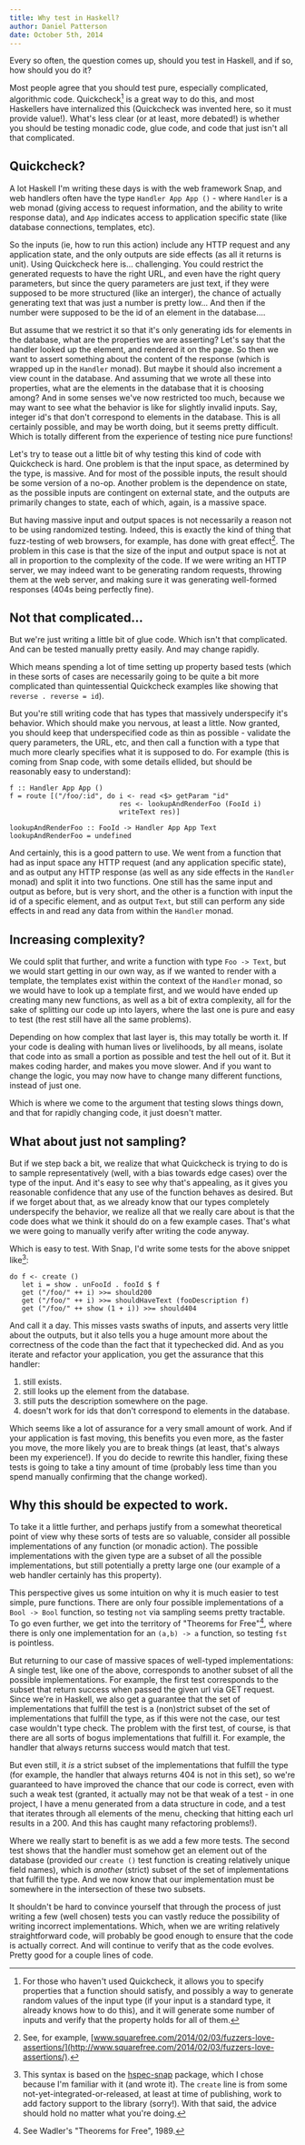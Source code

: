 ```yaml
---
title: Why test in Haskell?
author: Daniel Patterson
date: October 5th, 2014
---
```


Every so often, the question comes up, should you test in Haskell, and
if so, how should you do it?

Most people agree that you should test pure, especially complicated,
algorithmic code. Quickcheck[^quickcheck] is a great way to do this,
and most Haskellers have internalized this (Quickcheck was invented
here, so it must provide value!). What's less clear (or at least, more
debated!) is whether you should be testing monadic code, glue code,
and code that just isn't all that complicated.

## Quickcheck?

A lot  Haskell I'm writing these days is with the web framework Snap, and
web handlers often have the type `Handler App App ()` - where
`Handler` is a web monad (giving access to request information, and
the ability to write response data), and `App` indicates access to
application specific state (like database connections, templates,
etc).

So the inputs (ie, how to run this action) include any HTTP request
and any application state, and the only outputs are side effects (as
all it returns is unit). Using Quickcheck here is... challenging. You
could restrict the generated requests to have the right URL, and even
have the right query parameters, but since the query parameters are
just text, if they were supposed to be more structured (like an
interger), the chance of actually generating text that was just a
number is pretty low... And then if the number were supposed to be the
id of an element in the database....

But assume that we restrict it so that it's only generating ids for
elements in the database, what are the properties we are asserting?
Let's say that the handler looked up the element, and rendered it on
the page. So then we want to assert something about the content of the
response (which is wrapped up in the `Handler` monad). But maybe it
should also increment a view count in the database. And assuming that
we wrote all these into properties, what are the elements in the
database that it is choosing among? And in some senses we've now
restricted too much, because we may want to see what the behavior is
like for slightly invalid inputs. Say, integer id's that don't
correspond to elements in the database. This is all certainly
possible, and may be worth doing, but it seems pretty difficult. Which
is totally different from the experience of testing nice pure
functions!

Let's try to tease out a little bit of why testing this kind of code
with Quickcheck is hard. One problem is that the input space, as
determined by the type, is massive. And for most of the possible
inputs, the result should be some version of a no-op. Another problem
is the dependence on state, as the possible inputs are contingent on
external state, and the outputs are primarily changes to state, each
of which, again, is a massive space.

But having massive input and output spaces is not necessarily a reason
not to be using randomized testing. Indeed, this is exactly the kind
of thing that fuzz-testing of web browsers, for example, has done with
great effect[^webfuzzing]. The problem in this case is that the size of the input and
output space is not at all in proportion to the complexity of the code.
If we were writing an HTTP server, we may indeed want to be generating
random requests, throwing them at the web server, and making sure it was
generating well-formed responses (404s being perfectly fine).

## Not that complicated...

But we're just writing a little bit of glue code. Which isn't that
complicated. And can be tested manually pretty easily. And may change
rapidly.

Which means spending a lot of time setting up property based tests
(which in these sorts of cases are necessarily going to be quite a bit
more complicated than quintessential Quickcheck examples like showing
that `reverse . reverse = id`).

But you're still writing code that has types that massively
underspecify it's behavior. Which should make you nervous, at least a
little. Now granted, you should keep that underspecified code as thin
as possible - validate the query parameters, the URL, etc, and then
call a function with a type that much more clearly specifies what it is
supposed to do. For example (this is coming from Snap code, with some
details ellided, but should be reasonably easy to understand):

```
f :: Handler App App ()
f = route [("/foo/:id", do i <- read <$> getParam "id"
                           res <- lookupAndRenderFoo (FooId i)
                           writeText res)]

lookupAndRenderFoo :: FooId -> Handler App App Text
lookupAndRenderFoo = undefined
```

And certainly, this is a good pattern to use. We went from a function
that had as input space any HTTP request (and any application specific
state), and as output any HTTP response (as well as any side effects
in the `Handler` monad) and split it into two functions. One still has
the same input and output as before, but is very short, and the other
is a function with input the id of a specific element, and as output
`Text`, but still can perform any side effects in and read any data
from within the `Handler` monad.

## Increasing complexity?

We could split that further, and write a function with type `Foo ->
Text`, but we would start getting in our own way, as if we wanted to
render with a template, the templates exist within the context of the
`Handler` monad, so we would have to look up a template first, and we
would have ended up creating many new functions, as well as a bit of
extra complexity, all for the sake of splitting our code up into
layers, where the last one is pure and easy to test (the rest still
have all the same problems).

Depending on how complex that last layer is, this may totally be worth
it. If your code is dealing with human lives or livelihoods, by all
means, isolate that code into as small a portion as possible and test
the hell out of it. But it makes coding harder, and makes you move
slower. And if you want to change the logic, you may now have to
change many different functions, instead of just one.

Which is where we come to the argument that testing slows things down,
and that for rapidly changing code, it just doesn't matter.

## What about just not sampling?

But if we step back a bit, we realize that what Quickcheck is trying
to do is to sample representatively (well, with a bias towards edge
cases) over the type of the input. And it's easy to see why that's
appealing, as it gives you reasonable confidence that any use of the
function behaves as desired. But if we forget about that, as we
already know that our types completely underspecify the behavior, we
realize all that we really care about is that the code does what we
think it should do on a few example cases. That's what we were going
to manually verify after writing the code anyway.

Which is easy to test. With Snap, I'd write some tests for the above
snippet like[^hspec-snap]:

```
do f <- create ()
   let i = show . unFooId . fooId $ f
   get ("/foo/" ++ i) >>= should200
   get ("/foo/" ++ i) >>= shouldHaveText (fooDescription f)
   get ("/foo/" ++ show (1 + i)) >>= should404
```

And call it a day. This misses vasts swaths of inputs, and asserts
very little about the outputs, but it also tells you a huge amount more
about the correctness of the code than the fact that it typechecked
did. And as you iterate and refactor your application, you get the
assurance that this handler:

1. still exists.
2. still looks up the element from the database.
3. still puts the description somewhere on the page.
4. doesn't work for ids that don't correspond to elements in the database.

Which seems like a lot of assurance for a very small amount of
work. And if your application is fast moving, this benefits you even
more, as the faster you move, the more likely you are to break things
(at least, that's always been my experience!).  If you do decide to
rewrite this handler, fixing these tests is going to take a tiny
amount of time (probably less time than you spend manually confirming
that the change worked).

## Why this should be expected to work.

To take it a little further, and perhaps justify from a somewhat
theoretical point of view why these sorts of tests are so valuable,
consider all possible implementations of any function (or monadic
action). The possible implementations with the given type are a subset
of all the possible implementations, but still potentially a pretty
large one (our example of a web handler certainly has this
property).

This perspective gives us some intuition on why it is much easier to
test simple, pure functions. There are only four possible
implementations of a `Bool -> Bool` function, so testing `not` via
sampling seems pretty tractable. To go even further, we get into the
territory of "Theorems for Free"[^freetheorems], where there is only
one implementation for an `(a,b) -> a` function, so testing `fst` is
pointless.

But returning to our case of massive spaces of well-typed
implementations: A single test, like one of the above, corresponds to
another subset of all the possible implementations. For example, the
first test corresponds to the subset that return success when passed
the given url via GET request. Since we're in Haskell, we also get a
guarantee that the set of implementations that fulfill the test is a
(non)strict subset of the set of implementations that fulfill the
type, as if this were not the case, our test case wouldn't type
check. The problem with the first test, of course, is that there are
all sorts of bogus implementations that fulfill it. For example, the
handler that always returns success would match that test.

But even still, it _is_ a strict subset of the implementations that fulfill the
type (for example, the handler that always returns 404 is not in this
set), so we're guaranteed to have improved the chance that our code is
correct, even with such a weak test (granted, it actually may not be
that weak of a test - in one project, I have a menu generated from a
data structure in code, and a test that iterates through all elements
of the menu, checking that hitting each url results in a 200. And this
has caught many refactoring problems!).

Where we really start to benefit is as we add a few more tests. The
second test shows that the handler must somehow get an element out of
the database (provided our `create ()` test function is creating
relatively unique field names), which is _another_ (strict) subset of
the set of implementations that fulfill the type. And we now know that
our implementation must be somewhere in the intersection of these two
subsets.

It shouldn't be hard to convince yourself that through the process of
just writing a few (well chosen) tests you can vastly reduce the
possibility of writing incorrect implementations. Which, when we are
writing relatively straightforward code, will probably be good enough
to ensure that the code is actually correct. And will continue to
verify that as the code evolves. Pretty good for a couple lines of code.


[^quickcheck]: For those who haven't used Quickcheck, it allows you to
specify properties that a function should satisfy, and possibly a way
to generate random values of the input type (if your input is a
standard type, it already knows how to do this), and it will generate
some number of inputs and verify that the property holds for all of
them.

[^webfuzzing]: See, for example,
[www.squarefree.com/2014/02/03/fuzzers-love-assertions/](http://www.squarefree.com/2014/02/03/fuzzers-love-assertions/).

[^hspec-snap]: This syntax is based on the
[hspec-snap](http://hackage.haskell.org/package/hspec-snap) package,
which I chose because I'm familiar with it (and wrote it). The
`create` line is from some not-yet-integrated-or-released, at least at
time of publishing, work to add factory support to the library
(sorry!). With that said, the advice should hold no matter what you're
doing.

[^freetheorems]: See Wadler's "Theorems for Free", 1989.
